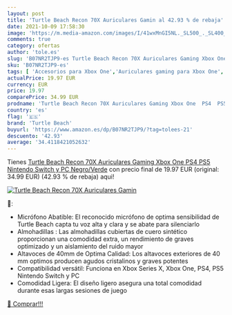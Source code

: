 ```yaml
---
layout: post
title: 'Turtle Beach Recon 70X Auriculares Gamin al 42.93 % de rebaja'
date: 2021-10-09 17:58:30
image: 'https://m.media-amazon.com/images/I/41wxMnGI5NL._SL500_._SL400_.jpg'
comments: true
category: ofertas
author: 'tole.es'
slug: 'B07NR2TJP9-es Turtle Beach Recon 70X Auriculares Gaming Xbox One PS4 PS5...'
sku: 'B07NR2TJP9-es'
tags: [ 'Accesorios para Xbox One','Auriculares gaming para Xbox One','Hardware y juegos para Xbox One','Videojuegos','nintendo','ps4','ps5','turtle beach','xbox', ]
actualPrice: 19.97 EUR
currency: EUR
price: 19.97
comparePrice: 34.99 EUR
prodname: 'Turtle Beach Recon 70X Auriculares Gaming Xbox One  PS4  PS5  Nintendo Switch y PC  Negro/Verde'
country: 'es'
flag: '🇪🇸'
brand: 'Turtle Beach'
buyurl: 'https://www.amazon.es/dp/B07NR2TJP9/?tag=tolees-21'
descuento: '42.93'
average: '34.4118421052632'
---
```


Tienes [Turtle Beach Recon 70X Auriculares Gaming Xbox One  PS4  PS5  Nintendo Switch y PC  Negro/Verde](https://www.amazon.es/dp/B07NR2TJP9/?tag=tolees-21) con precio final de  19.97 EUR (original: 34.99 EUR) (42.93 %  de rebaja) aqui!

[![Turtle Beach Recon 70X Auriculares Gamin](https://m.media-amazon.com/images/I/41wxMnGI5NL._SL500_._SL400_.jpg)](https://www.amazon.es/dp/B07NR2TJP9/?tag=tolees-21)

🔎:

- Micrófono Abatible: El reconocido micrófono de optima sensibilidad de Turtle Beach capta tu voz alta y clara y se abate para silenciarlo
- Almohadillas : Las almohadillas cubiertas de cuero sintético proporcionan una comodidad extra, un rendimiento de graves optimizado y un aislamiento del ruido mayor
- Altavoces de 40mm de Optima Calidad: Los altavoces exteriores de 40 mm optimos producen agudos cristalinos y graves potentes
- Compatibilidad versátil: Funciona en Xbox Series X, Xbox One, PS4, PS5 Nintendo Switch y PC
- Comodidad Ligera: El diseño ligero asegura una total comodidad durante esas largas sesiones de juego

[🛒 Comprar!!!](https://www.amazon.es/dp/B07NR2TJP9/?tag=tolees-21)
